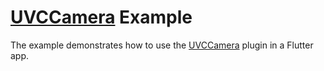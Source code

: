 # [UVCCamera](https://uvccamera.org) Example

The example demonstrates how to use the [UVCCamera](https://uvccamera.org) plugin in a Flutter app.
